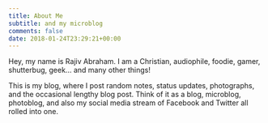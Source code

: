 ```yaml
---
title: About Me
subtitle: and my microblog
comments: false
date: 2018-01-24T23:29:21+00:00
---
```


Hey, my name is Rajiv Abraham. I am a Christian, audiophile, foodie, gamer, shutterbug, geek... and many other things!

This is my blog, where I post random notes, status updates, photographs, and the occasional lengthy blog post. Think of it as a blog, microblog, photoblog, and also my social media stream of Facebook and Twitter all rolled into one.